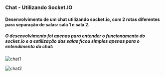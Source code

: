 ### Chat - Utilizando Socket.IO

#### Desenvolvimento de um chat utilizando socket.io, com 2 rotas diferentes para separação de salas: sala 1 e sala 2.
##### O desenvolvimento foi apenas para entender o funcionamento do socket.io e a estilização das salas ficou simples apenas para o entendimento do chat:

![chat1](https://user-images.githubusercontent.com/12518149/139970503-558822da-2405-44bc-b87e-7affb2db18de.png)

![chat2](https://user-images.githubusercontent.com/12518149/139970520-afce044b-4a69-4061-baad-eb5beb6bbd96.png)
